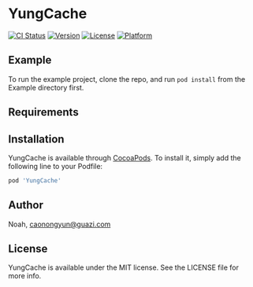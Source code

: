 # YungCache

[![CI Status](https://img.shields.io/travis/Noah/YungCache.svg?style=flat)](https://travis-ci.org/Noah/YungCache)
[![Version](https://img.shields.io/cocoapods/v/YungCache.svg?style=flat)](https://cocoapods.org/pods/YungCache)
[![License](https://img.shields.io/cocoapods/l/YungCache.svg?style=flat)](https://cocoapods.org/pods/YungCache)
[![Platform](https://img.shields.io/cocoapods/p/YungCache.svg?style=flat)](https://cocoapods.org/pods/YungCache)

## Example

To run the example project, clone the repo, and run `pod install` from the Example directory first.

## Requirements

## Installation

YungCache is available through [CocoaPods](https://cocoapods.org). To install
it, simply add the following line to your Podfile:

```ruby
pod 'YungCache'
```

## Author

Noah, caonongyun@guazi.com

## License

YungCache is available under the MIT license. See the LICENSE file for more info.
